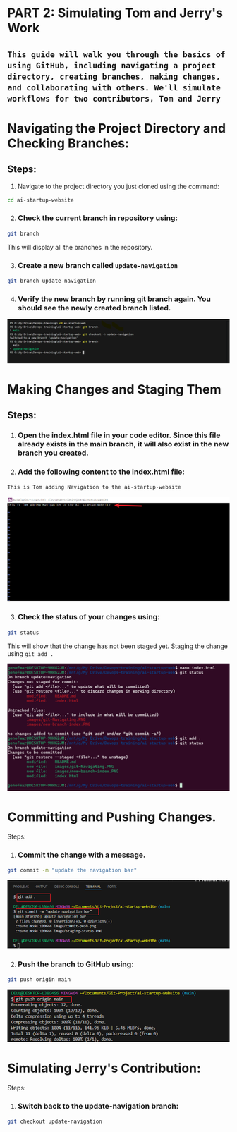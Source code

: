 # PART 2: Simulating Tom and Jerry's Work
## `This guide will walk you through the basics of using GitHub, including navigating a project directory, creating branches, making changes, and collaborating with others. We'll simulate workflows for two contributors, Tom and Jerry` 

# Navigating the Project Directory and Checking Branches:
## Steps:

1. Navigate to the project directory you just cloned using the command:
``` bash
cd ai-startup-website
```
2. ### Check the current branch in repository using:
``` bash
git branch
```
This will display all the branches in the repository.

3. ### Create a new branch called `update-navigation`
``` bash 
git branch update-navigation
```
4. ### Verify the new branch by running git branch again. You should see the newly created branch listed.

![git](./image/git-Navigating.PNG)

# Making Changes and Staging Them
## Steps:

1. ### Open the index.html file in your code editor. Since this file already exists in the main branch, it will also exist in the new branch you created.

2. ### Add the following content to the index.html file:

``` bash
This is Tom adding Navigation to the ai-startup-website
```
![vi](./image/vi.png)

3. ### Check the status of your changes using:
``` bash
git status
```
This will show that the change has not been staged yet.
Staging the change using `git add .`

![staging](./image/staging-status.PNG)

# Committing and Pushing Changes.

Steps:

1. ### Commit the change with a message.

``` bash 
git commit -m "update the navigation bar"
```
![commit-push](./image/add-commit.png)

2. ### Push the branch to GitHub using:

``` bash 
git push origin main
```

![git-push](./image/git%20push.png)

# Simulating Jerry's Contribution:
Steps:

1. ### Switch back to the update-navigation branch:
``` bash
git checkout update-navigation
```





